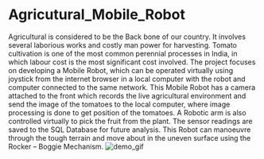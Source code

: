 # Agricutural_Mobile_Robot

Agricultural is considered to be the Back bone of our country. It involves  several laborious works and costly man power for harvesting. Tomato  cultivation is one of the most common perennial processes in India, in  which labour cost is the most significant cost involved. The project  focuses on developing a Mobile Robot, which can be operated virtually  using joystick from the internet browser in a local computer with the robot  and computer connected to the same network. This Mobile Robot has a  camera attached to the front which records the live agricultural  environment and send the image of the tomatoes to the local computer,  where image processing is done to get position of the tomatoes. A Robotic  arm is also controlled virtually to pick the fruit from the plant. The sensor  readings are saved to the SQL Database for future analysis. This Robot can  manoeuvre through the tough terrain and move about in the uneven surface  using the Rocker – Boggie Mechanism.
![demo_gif](https://github.com/Kamalesh9483/Agricutural_Mobile_Robot/assets/80197808/671e0fc6-fb97-4678-8db8-e5a817eb454b)
